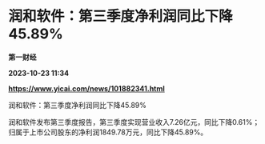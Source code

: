 # 润和软件：第三季度净利润同比下降45.89%
**第一财经**

**2023-10-23 11:34**

**https://www.yicai.com/news/101882341.html**

润和软件：第三季度净利润同比下降45.89%

润和软件发布第三季度报告，第三季度实现营业收入7.26亿元，同比下降0.61%；归属于上市公司股东的净利润1849.78万元，同比下降45.89%。